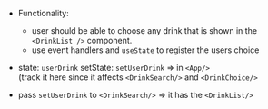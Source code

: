 - Functionality:   
	- user should be able to choose any drink that is shown in the `<DrinkList />` component. 
	- use event handlers and `useState` to register the users choice

- state: `userDrink` setState: `setUserDrink` &rArr; in `<App/>`    
	(track it here since it affects	`<DrinkSearch/>` and `<DrinkChoice/>`
- pass `setUserDrink` to `<DrinkSearch/>` &rArr; it has the `<DrinkList/>`

